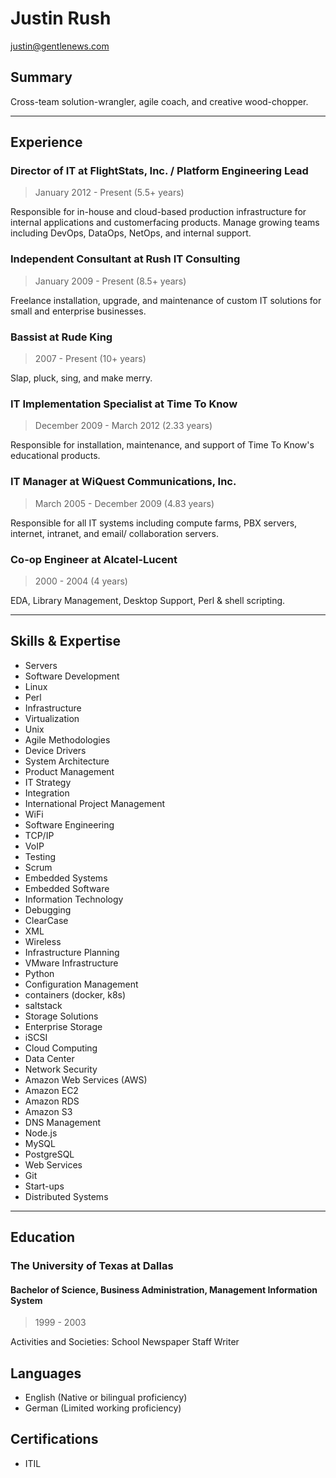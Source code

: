 # Justin Rush
<justin@gentlenews.com>

## Summary

Cross-team solution-wrangler, agile coach, and creative wood-chopper.

---

## Experience

### Director of IT at FlightStats, Inc. / Platform Engineering Lead
> January 2012 - Present (5.5+ years)

Responsible for in-house and cloud-based production infrastructure for internal applications and customerfacing
products. Manage growing teams including DevOps, DataOps, NetOps, and internal support.

### Independent Consultant at Rush IT Consulting
> January 2009 - Present (8.5+ years)

Freelance installation, upgrade, and maintenance of custom IT solutions for small and enterprise businesses.

### Bassist at Rude King
> 2007 - Present (10+ years)

Slap, pluck, sing, and make merry.


### IT Implementation Specialist at Time To Know
> December 2009 - March 2012 (2.33 years)

Responsible for installation, maintenance, and support of Time To Know's educational products.

### IT Manager at WiQuest Communications, Inc.
> March 2005 - December 2009 (4.83 years)

Responsible for all IT systems including compute farms, PBX servers, internet, intranet, and email/
collaboration servers.

### Co-op Engineer at Alcatel-Lucent
> 2000 - 2004 (4 years)

EDA, Library Management, Desktop Support, Perl & shell scripting.

---

## Skills & Expertise
* Servers
* Software Development
* Linux
* Perl
* Infrastructure
* Virtualization
* Unix
* Agile Methodologies
* Device Drivers
* System Architecture
* Product Management
* IT Strategy
* Integration
* International Project Management
* WiFi
* Software Engineering
* TCP/IP
* VoIP
* Testing
* Scrum
* Embedded Systems
* Embedded Software
* Information Technology
* Debugging
* ClearCase
* XML
* Wireless
* Infrastructure Planning
* VMware Infrastructure
* Python
* Configuration Management
* containers (docker, k8s)
* saltstack
* Storage Solutions
* Enterprise Storage
* iSCSI
* Cloud Computing
* Data Center
* Network Security
* Amazon Web Services (AWS)
* Amazon EC2
* Amazon RDS
* Amazon S3
* DNS Management
* Node.js
* MySQL
* PostgreSQL
* Web Services
* Git
* Start-ups
* Distributed Systems

---

## Education
### The University of Texas at Dallas
#### Bachelor of Science, Business Administration, Management Information System
> 1999 - 2003

Activities and Societies: School Newspaper Staff Writer


## Languages
* English (Native or bilingual proficiency)
* German (Limited working proficiency)

## Certifications
* ITIL
 
